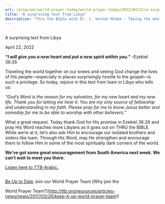 ```yaml
---
url: /programs/world-prayer-today/world-prayer-today/2022/04/22/a-surprising-text-from-libya
title: "A surprising text from Libya"
description: "Thru the Bible with Dr. J. Vernon McGee - Taking the whole Word to the whole world"
---
```







## 
 A surprising text from Libya


April 22, 2022




***“I will give you a new heart and put a new spirit within you.”*** -Ezekiel 36:26

Traveling the world together on our knees and seeing God change the lives of His people—especially in places surprisingly hostile to the gospel—is such a privilege. So today, rejoice in this text from Isam in Libya who tells us:

*“God’s Word is the reason for my salvation, for my new heart and my new life. Thank you for letting me hear it. You are my only source of fellowship and understanding in my faith. Please pray for me to know Jesus better and someday for me to be able to worship with other believers.”*

What a great request. Today thank God for His promise in Ezekiel 36:26 and pray His Word reaches more Libyans as it goes out on THRU the BIBLE. While we’re at it, let’s also ask Him to encourage our isolated brothers and sisters like Isam. Through His Word, may He strengthen and encourage them to follow Him in some of the most spiritually dark corners of the world.

**We’ve got some great encouragement from South America next week. We can’t wait to meet you there.**

[Listen here to TTB-Arabic.](https://ttb.twr.org/home/day,0431/language,ARB)







## 




[Be Up to Date](http://feeds.feedburner.com/WorldPrayerToday "World Prayer Today RSS Feed")
Join our World Prayer Team
[Why join the  

World Prayer Team?](http://ttb.org/resources/articles-news/news/2017/03/26/keep-it-up-world-prayer-team!)




